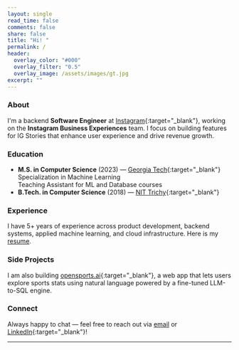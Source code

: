 ```yaml
---
layout: single
read_time: false
comments: false
share: false
title: "Hi! "
permalink: /
header:
  overlay_color: "#000"
  overlay_filter: "0.5"
  overlay_image: /assets/images/gt.jpg
excerpt: ""
---
```


### About

I'm a backend **Software Engineer** at [Instagram](https://instagram.com){:target="_blank"}, working on the **Instagram Business Experiences** team. I focus on building features for IG Stories that enhance user experience and drive revenue growth.

### Education
- **M.S. in Computer Science** (2023) — [Georgia Tech](https://www.gatech.edu){:target="_blank"}  
  Specialization in Machine Learning  
  Teaching Assistant for ML and Database courses  
- **B.Tech. in Computer Science** (2018) — [NIT Trichy](https://www.nitt.edu){:target="_blank"}

### Experience
I have 5+ years of experience across product development, backend systems, applied machine learning, and cloud infrastructure. Here is my [resume](/resume).

### Side Projects
I am also building [opensports.ai](https://opensports.ai){:target="_blank"}, a web app that lets users explore sports stats using natural language powered by a fine-tuned LLM-to-SQL engine.

### Connect
Always happy to chat — feel free to reach out via [email](mailto:anipeas@gmail.com) or [LinkedIn](https://www.linkedin.com/in/anirudh-prabakaran/){:target="_blank"}!


<div id='featured'></div>


---
